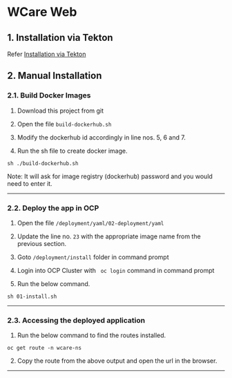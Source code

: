# WCare Web 

## 1. Installation via Tekton

Refer [Installation via Tekton](pipeline) 

## 2. Manual Installation 


### 2.1. Build Docker Images

1. Download this project from git

2. Open the file `build-dockerhub.sh` 

3. Modify the dockerhub id accordingly in line nos. 5, 6 and 7.

4. Run the sh file to create docker image.

```
sh ./build-dockerhub.sh
``` 

Note: It will ask for image registry (dockerhub) password and you would need to enter it. 

-------------

### 2.2. Deploy the app in OCP

1. Open the file `/deployment/yaml/02-deployment/yaml`

2. Update the line no. `23` with the appropriate image name from the previous section.

3. Goto `/deployment/install` folder in command prompt

4. Login into OCP Cluster with ` oc login`  command in command prompt

5. Run the below command.

```
sh 01-install.sh
```
-------------

### 2.3. Accessing the deployed application

1. Run the below command to find the routes installed.

```
oc get route -n wcare-ns
```

2. Copy the route from the above output and open the url in the browser.

----------




